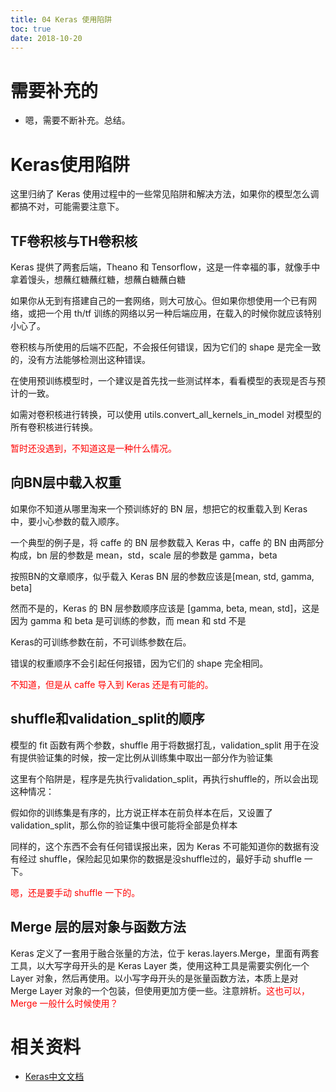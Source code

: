 ```yaml
---
title: 04 Keras 使用陷阱
toc: true
date: 2018-10-20
---
```

# 需要补充的

- 嗯，需要不断补充。总结。

# Keras使用陷阱

这里归纳了 Keras 使用过程中的一些常见陷阱和解决方法，如果你的模型怎么调都搞不对，可能需要注意下。



## TF卷积核与TH卷积核

Keras 提供了两套后端，Theano 和 Tensorflow，这是一件幸福的事，就像手中拿着馒头，想蘸红糖蘸红糖，想蘸白糖蘸白糖

如果你从无到有搭建自己的一套网络，则大可放心。但如果你想使用一个已有网络，或把一个用 th/tf 训练的网络以另一种后端应用，在载入的时候你就应该特别小心了。

卷积核与所使用的后端不匹配，不会报任何错误，因为它们的 shape 是完全一致的，没有方法能够检测出这种错误。

在使用预训练模型时，一个建议是首先找一些测试样本，看看模型的表现是否与预计的一致。

如需对卷积核进行转换，可以使用 utils.convert_all_kernels_in_model 对模型的所有卷积核进行转换。

<span style="color:red;">暂时还没遇到，不知道这是一种什么情况。</span>

## 向BN层中载入权重

如果你不知道从哪里淘来一个预训练好的 BN 层，想把它的权重载入到 Keras 中，要小心参数的载入顺序。

一个典型的例子是，将 caffe 的 BN 层参数载入 Keras 中，caffe 的 BN 由两部分构成，bn 层的参数是 mean，std，scale 层的参数是 gamma，beta

按照BN的文章顺序，似乎载入 Keras BN 层的参数应该是[mean, std, gamma, beta]

然而不是的，Keras 的 BN 层参数顺序应该是 [gamma, beta, mean, std]，这是因为 gamma 和 beta 是可训练的参数，而 mean 和 std 不是

Keras的可训练参数在前，不可训练参数在后。

错误的权重顺序不会引起任何报错，因为它们的 shape 完全相同。

<span style="color:red;">不知道，但是从 caffe 导入到 Keras 还是有可能的。</span>

## shuffle和validation_split的顺序

模型的 fit 函数有两个参数，shuffle 用于将数据打乱，validation_split 用于在没有提供验证集的时候，按一定比例从训练集中取出一部分作为验证集

这里有个陷阱是，程序是先执行validation_split，再执行shuffle的，所以会出现这种情况：

假如你的训练集是有序的，比方说正样本在前负样本在后，又设置了 validation_split，那么你的验证集中很可能将全部是负样本

同样的，这个东西不会有任何错误报出来，因为 Keras 不可能知道你的数据有没有经过 shuffle，保险起见如果你的数据是没shuffle过的，最好手动 shuffle 一下。

<span style="color:red;">嗯，还是要手动 shuffle 一下的。</span>

## Merge 层的层对象与函数方法

Keras 定义了一套用于融合张量的方法，位于 keras.layers.Merge，里面有两套工具，以大写字母开头的是 Keras Layer 类，使用这种工具是需要实例化一个 Layer 对象，然后再使用。以小写字母开头的是张量函数方法，本质上是对 Merge Layer 对象的一个包装，但使用更加方便一些。注意辨析。<span style="color:red;">这也可以，Merge 一般什么时候使用？</span>



# 相关资料

- [Keras中文文档](https://keras-cn.readthedocs.io/en/latest/)
